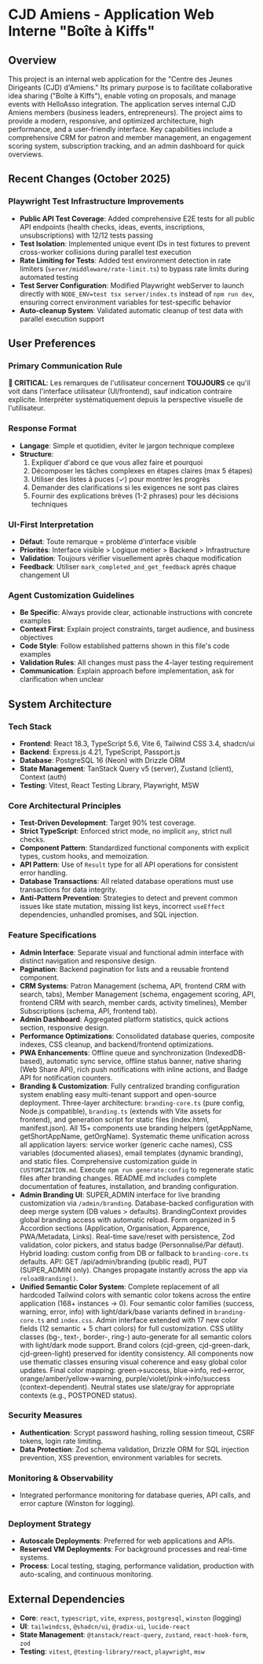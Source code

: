 # CJD Amiens - Application Web Interne "Boîte à Kiffs"

## Overview
This project is an internal web application for the "Centre des Jeunes Dirigeants (CJD) d'Amiens." Its primary purpose is to facilitate collaborative idea sharing ("Boîte à Kiffs"), enable voting on proposals, and manage events with HelloAsso integration. The application serves internal CJD Amiens members (business leaders, entrepreneurs). The project aims to provide a modern, responsive, and optimized architecture, high performance, and a user-friendly interface. Key capabilities include a comprehensive CRM for patron and member management, an engagement scoring system, subscription tracking, and an admin dashboard for quick overviews.

## Recent Changes (October 2025)
### Playwright Test Infrastructure Improvements
- **Public API Test Coverage**: Added comprehensive E2E tests for all public API endpoints (health checks, ideas, events, inscriptions, unsubscriptions) with 12/12 tests passing
- **Test Isolation**: Implemented unique event IDs in test fixtures to prevent cross-worker collisions during parallel test execution
- **Rate Limiting for Tests**: Added test environment detection in rate limiters (`server/middleware/rate-limit.ts`) to bypass rate limits during automated testing
- **Test Server Configuration**: Modified Playwright webServer to launch directly with `NODE_ENV=test tsx server/index.ts` instead of `npm run dev`, ensuring correct environment variables for test-specific behavior
- **Auto-cleanup System**: Validated automatic cleanup of test data with parallel execution support

## User Preferences
### Primary Communication Rule
**🎯 CRITICAL**: Les remarques de l'utilisateur concernent **TOUJOURS** ce qu'il voit dans l'interface utilisateur (UI/frontend), sauf indication contraire explicite. Interpréter systématiquement depuis la perspective visuelle de l'utilisateur.

### Response Format
- **Langage**: Simple et quotidien, éviter le jargon technique complexe
- **Structure**:
  1. Expliquer d'abord ce que vous allez faire et pourquoi
  2. Décomposer les tâches complexes en étapes claires (max 5 étapes)
  3. Utiliser des listes à puces (✓) pour montrer les progrès
  4. Demander des clarifications si les exigences ne sont pas claires
  5. Fournir des explications brèves (1-2 phrases) pour les décisions techniques

### UI-First Interpretation
- **Défaut**: Toute remarque = problème d'interface visible
- **Priorités**: Interface visible > Logique métier > Backend > Infrastructure
- **Validation**: Toujours vérifier visuellement après chaque modification
- **Feedback**: Utiliser `mark_completed_and_get_feedback` après chaque changement UI

### Agent Customization Guidelines
- **Be Specific**: Always provide clear, actionable instructions with concrete examples
- **Context First**: Explain project constraints, target audience, and business objectives
- **Code Style**: Follow established patterns shown in this file's code examples
- **Validation Rules**: All changes must pass the 4-layer testing requirement
- **Communication**: Explain approach before implementation, ask for clarification when unclear

## System Architecture
### Tech Stack
- **Frontend**: React 18.3, TypeScript 5.6, Vite 6, Tailwind CSS 3.4, shadcn/ui
- **Backend**: Express.js 4.21, TypeScript, Passport.js
- **Database**: PostgreSQL 16 (Neon) with Drizzle ORM
- **State Management**: TanStack Query v5 (server), Zustand (client), Context (auth)
- **Testing**: Vitest, React Testing Library, Playwright, MSW

### Core Architectural Principles
- **Test-Driven Development**: Target 90% test coverage.
- **Strict TypeScript**: Enforced strict mode, no implicit `any`, strict null checks.
- **Component Pattern**: Standardized functional components with explicit types, custom hooks, and memoization.
- **API Pattern**: Use of `Result` type for all API operations for consistent error handling.
- **Database Transactions**: All related database operations must use transactions for data integrity.
- **Anti-Pattern Prevention**: Strategies to detect and prevent common issues like state mutation, missing list keys, incorrect `useEffect` dependencies, unhandled promises, and SQL injection.

### Feature Specifications
- **Admin Interface**: Separate visual and functional admin interface with distinct navigation and responsive design.
- **Pagination**: Backend pagination for lists and a reusable frontend component.
- **CRM Systems**: Patron Management (schema, API, frontend CRM with search, tabs), Member Management (schema, engagement scoring, API, frontend CRM with search, member cards, activity timelines), Member Subscriptions (schema, API, frontend tab).
- **Admin Dashboard**: Aggregated platform statistics, quick actions section, responsive design.
- **Performance Optimizations**: Consolidated database queries, composite indexes, CSS cleanup, and backend/frontend optimizations.
- **PWA Enhancements**: Offline queue and synchronization (IndexedDB-based), automatic sync service, offline status banner, native sharing (Web Share API), rich push notifications with inline actions, and Badge API for notification counters.
- **Branding & Customization**: Fully centralized branding configuration system enabling easy multi-tenant support and open-source deployment. Three-layer architecture: `branding-core.ts` (pure config, Node.js compatible), `branding.ts` (extends with Vite assets for frontend), and generation script for static files (index.html, manifest.json). All 15+ components use branding helpers (getAppName, getShortAppName, getOrgName). Systematic theme unification across all application layers: service worker (generic cache names), CSS variables (documented aliases), email templates (dynamic branding), and static files. Comprehensive customization guide in `CUSTOMIZATION.md`. Execute `npm run generate:config` to regenerate static files after branding changes. README.md includes complete documentation of features, installation, and branding configuration.
- **Admin Branding UI**: SUPER_ADMIN interface for live branding customization via `/admin/branding`. Database-backed configuration with deep merge system (DB values > defaults). BrandingContext provides global branding access with automatic reload. Form organized in 5 Accordion sections (Application, Organisation, Apparence, PWA/Metadata, Links). Real-time save/reset with persistence, Zod validation, color pickers, and status badge (Personnalisé/Par défaut). Hybrid loading: custom config from DB or fallback to `branding-core.ts` defaults. API: GET /api/admin/branding (public read), PUT (SUPER_ADMIN only). Changes propagate instantly across the app via `reloadBranding()`.
- **Unified Semantic Color System**: Complete replacement of all hardcoded Tailwind colors with semantic color tokens across the entire application (168+ instances → 0). Four semantic color families (success, warning, error, info) with light/dark/base variants defined in `branding-core.ts` and `index.css`. Admin interface extended with 17 new color fields (12 semantic + 5 chart colors) for full customization. CSS utility classes (bg-, text-, border-, ring-) auto-generate for all semantic colors with light/dark mode support. Brand colors (cjd-green, cjd-green-dark, cjd-green-light) preserved for identity consistency. All components now use thematic classes ensuring visual coherence and easy global color updates. Final color mapping: green→success, blue→info, red→error, orange/amber/yellow→warning, purple/violet/pink→info/success (context-dependent). Neutral states use slate/gray for appropriate contexts (e.g., POSTPONED status).

### Security Measures
- **Authentication**: Scrypt password hashing, rolling session timeout, CSRF tokens, login rate limiting.
- **Data Protection**: Zod schema validation, Drizzle ORM for SQL injection prevention, XSS prevention, environment variables for secrets.

### Monitoring & Observability
- Integrated performance monitoring for database queries, API calls, and error capture (Winston for logging).

### Deployment Strategy
- **Autoscale Deployments**: Preferred for web applications and APIs.
- **Reserved VM Deployments**: For background processes and real-time systems.
- **Process**: Local testing, staging, performance validation, production with auto-scaling, and continuous monitoring.

## External Dependencies
- **Core**: `react`, `typescript`, `vite`, `express`, `postgresql`, `winston` (logging)
- **UI**: `tailwindcss`, `@shadcn/ui`, `@radix-ui`, `lucide-react`
- **State Management**: `@tanstack/react-query`, `zustand`, `react-hook-form`, `zod`
- **Testing**: `vitest`, `@testing-library/react`, `playwright`, `msw`